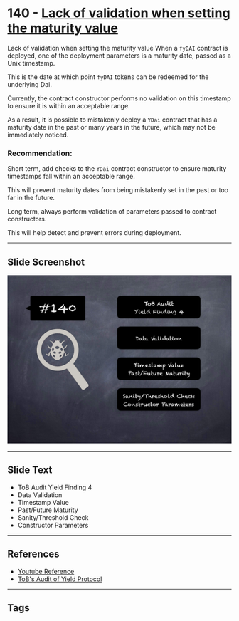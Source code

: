 
# 140 - [Lack of validation when setting the maturity value](./Lack%20of%20validation%20when%20setting%20the%20maturity%20value.md)

Lack of validation when setting the maturity value When a `fyDAI` contract is deployed, one of the deployment parameters is a maturity date, passed as a Unix timestamp. 

This is the date at which point `fyDAI` tokens can be redeemed for the underlying Dai. 

Currently, the contract constructor performs no validation on this timestamp to ensure it is within an acceptable range. 

As a result, it is possible to mistakenly deploy a `YDai` contract that has a maturity date in the past or many years in the future, which may not be immediately noticed.

### Recommendation:
Short term, add checks to the `YDai` contract constructor to ensure maturity timestamps fall within an acceptable range.

This will prevent maturity dates from being mistakenly set in the past or too far in the future. 

Long term, always perform validation of parameters passed to contract constructors. 

This will help detect and prevent errors during deployment.
___
## Slide Screenshot
![140.png](../../images/8.%20Audit%20Findings%20201/140.png)
___
## Slide Text
- ToB Audit Yield Finding 4
- Data Validation
- Timestamp Value
- Past/Future Maturity
- Sanity/Threshold Check
- Constructor Parameters
___
## References
- [Youtube Reference](https://youtu.be/yphqu2N35X4?t=1164)
- [ToB's Audit of Yield Protocol](https://github.com/trailofbits/publications/blob/master/reviews/YieldProtocol.pdf)
___
## Tags
